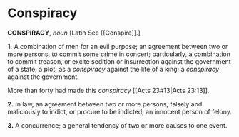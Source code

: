 # Conspiracy

**CONSPIRACY**, _noun_ \[Latin See [[Conspire]].\]

**1.** A combination of men for an evil purpose; an agreement between two or more persons, to commit some crime in concert; particularly, a combination to commit treason, or excite sedition or insurrection against the government of a state; a plot; as a _conspiracy_ against the life of a king; a _conspiracy_ against the government.

More than forty had made this _conspiracy_ [[Acts 23#13|Acts 23:13]].

**2.** In law, an agreement between two or more persons, falsely and maliciously to indict, or procure to be indicted, an innocent person of felony.

**3.** A concurrence; a general tendency of two or more causes to one event.